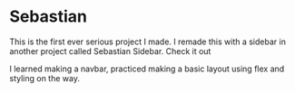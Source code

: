 # Sebastian
This is the first ever serious project I made. I remade this with a sidebar in another project called Sebastian Sidebar. Check it out

I learned making a navbar, practiced making a basic layout using flex and styling on the way.
